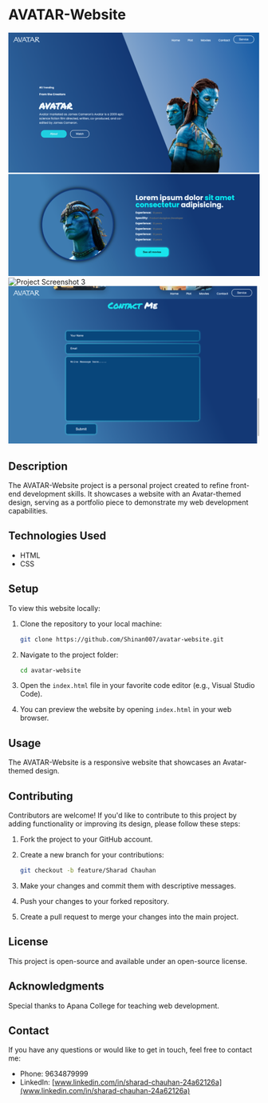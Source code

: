 # AVATAR-Website

![Project Screenshot 1](assets/screenshot1.png)
![Project Screenshot 2](assets/screenshot2.png)
![Project Screenshot 3](assets/screenshot3.png)
![Project Screenshot 4](assets/screenshot4.png)

## Description

The AVATAR-Website project is a personal project created to refine front-end development skills. It showcases a website with an Avatar-themed design, serving as a portfolio piece to demonstrate my web development capabilities.

## Technologies Used

- HTML
- CSS

## Setup

To view this website locally:

1. Clone the repository to your local machine:
   ```bash
   git clone https://github.com/Shinan007/avatar-website.git
   ```
   
2. Navigate to the project folder:

   ```bash
   cd avatar-website
   ```
   
3. Open the `index.html` file in your favorite code editor (e.g., Visual Studio Code).

4. You can preview the website by opening `index.html` in your web browser.

## Usage

The AVATAR-Website is a responsive website that showcases an Avatar-themed design.

## Contributing

Contributors are welcome! If you'd like to contribute to this project by adding functionality or improving its design, please follow these steps:

1. Fork the project to your GitHub account.
2. Create a new branch for your contributions:

   ```bash
   git checkout -b feature/Sharad Chauhan
   ```

3. Make your changes and commit them with descriptive messages.
4. Push your changes to your forked repository.
5. Create a pull request to merge your changes into the main project.

## License

This project is open-source and available under an open-source license.

## Acknowledgments

Special thanks to Apana College for teaching web development.

## Contact

If you have any questions or would like to get in touch, feel free to contact me:

- Phone: 9634879999
- LinkedIn: [www.linkedin.com/in/sharad-chauhan-24a62126a](www.linkedin.com/in/sharad-chauhan-24a62126a)
